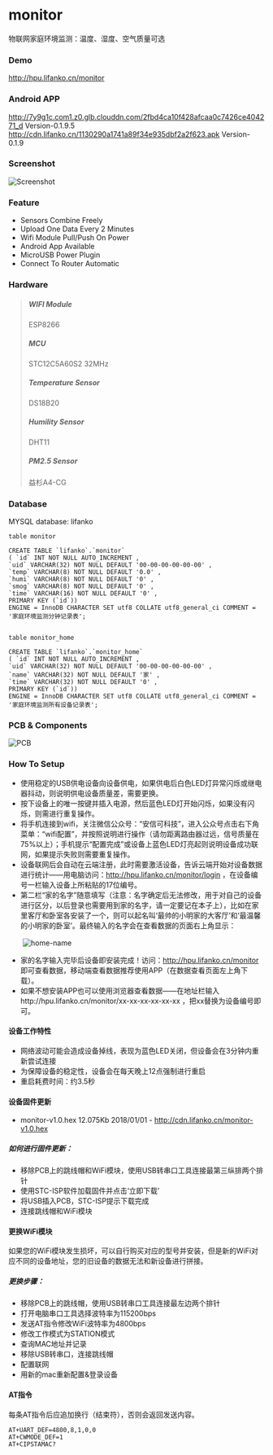 # monitor
物联网家庭环境监测：温度、湿度、空气质量可选

### Demo
http://hpu.lifanko.cn/monitor

### Android APP

http://7y9g1c.com1.z0.glb.clouddn.com/2fbd4ca10f428afcaa0c7426ce404271_d Version-0.1.9.5
http://cdn.lifanko.cn/1130290a1741a89f34e935dbf2a2f623.apk Version-0.1.9

### Screenshot
![Screenshot](https://github.com/lifankohome/IOT-Monitor/blob/master/screenshot.png?raw=true)

### Feature
 + Sensors Combine Freely
 + Upload One Data Every 2 Minutes
 + Wifi Module Pull/Push On Power
 + Android App Available
 + MicroUSB Power Plugin
 + Connect To Router Automatic

### Hardware
 > ##### WIFI Module
 > ESP8266
 > ##### MCU
 > STC12C5A60S2 32MHz
 > ##### Temperature Sensor
 > DS18B20
 > ##### Humility Sensor
 > DHT11
 > ##### PM2.5 Sensor
 > 益杉A4-CG

### Database
MYSQL database: lifanko

```
table monitor

CREATE TABLE `lifanko`.`monitor`
( `id` INT NOT NULL AUTO_INCREMENT ,
`uid` VARCHAR(32) NOT NULL DEFAULT '00-00-00-00-00-00' ,
`temp` VARCHAR(8) NOT NULL DEFAULT '0.0' ,
`humi` VARCHAR(8) NOT NULL DEFAULT '0' ,
`smog` VARCHAR(8) NOT NULL DEFAULT '0' ,
`time` VARCHAR(16) NOT NULL DEFAULT '0' ,
PRIMARY KEY (`id`))
ENGINE = InnoDB CHARACTER SET utf8 COLLATE utf8_general_ci COMMENT = '家庭环境监测分钟记录表';


table monitor_home

CREATE TABLE `lifanko`.`monitor_home`
( `id` INT NOT NULL AUTO_INCREMENT ,
`uid` VARCHAR(32) NOT NULL DEFAULT '00-00-00-00-00-00' ,
`name` VARCHAR(32) NOT NULL DEFAULT '家' ,
`time` VARCHAR(32) NOT NULL DEFAULT '0' ,
PRIMARY KEY (`id`))
ENGINE = InnoDB CHARACTER SET utf8 COLLATE utf8_general_ci COMMENT = '家庭环境监测所有设备记录表';
```

### PCB & Components
![PCB](http://hpu.lifanko.cn/static/monitor/pcb.png)

### How To Setup
 + 使用稳定的USB供电设备向设备供电，如果供电后白色LED灯异常闪烁或继电器抖动，则说明供电设备质量差，需要更换。
 + 按下设备上的唯一按键并插入电源，然后蓝色LED灯开始闪烁，如果没有闪烁，则需进行重复操作。
 + 将手机连接到wifi，关注微信公众号：“安信可科技”，进入公众号点击右下角菜单：“wifi配置”，并按照说明进行操作（请勿距离路由器过远，信号质量在75%以上）；手机提示“配置完成”或设备上蓝色LED灯亮起则说明设备成功联网，如果提示失败则需要重复操作。
 + 设备联网后会自动在云端注册，此时需要激活设备，告诉云端开始对设备数据进行统计——用电脑访问：http://hpu.lifanko.cn/monitor/login ，在设备编号一栏输入设备上所粘贴的17位编号。
 + 第二栏“家的名字”随意填写（注意：名字确定后无法修改，用于对自己的设备进行区分，以后登录也需要用到家的名字，请一定要记在本子上），比如在家里客厅和卧室各安装了一个，则可以起名叫‘最帅的小明家的大客厅’和‘最温馨的小明家的卧室’。最终输入的名字会在查看数据的页面右上角显示：

　　![home-name](http://hpu.lifanko.cn/static/monitor/home-name.jpg)

 + 家的名字输入完毕后设备即安装完成！访问：http://hpu.lifanko.cn/monitor 即可查看数据，移动端查看数据推荐使用APP（在数据查看页面左上角下载）。
 + 如果不想安装APP也可以使用浏览器查看数据——在地址栏输入http://hpu.lifanko.cn/monitor/xx-xx-xx-xx-xx-xx ，把xx替换为设备编号即可。

#### 设备工作特性
 + 网络波动可能会造成设备掉线，表现为蓝色LED关闭，但设备会在3分钟内重新尝试连接
 + 为保障设备的稳定性，设备会在每天晚上12点强制进行重启
 + 重启耗费时间：约3.5秒
 
#### 设备固件更新
 + monitor-v1.0.hex 12.075Kb 2018/01/01 - http://cdn.lifanko.cn/monitor-v1.0.hex
##### 如何进行固件更新：
 + 移除PCB上的跳线帽和WiFi模块，使用USB转串口工具连接最第三纵排两个排针
 + 使用STC-ISP软件加载固件并点击‘立即下载’
 + 将USB插入PCB，STC-ISP提示下载完成
 + 连接跳线帽和WiFi模块

#### 更换WiFi模块
如果您的WiFi模块发生损坏，可以自行购买对应的型号并安装，但是新的WiFi对应不同的设备地址，您的旧设备的数据无法和新设备进行拼接。
##### 更换步骤：
 + 移除PCB上的跳线帽，使用USB转串口工具连接最左边两个排针
 + 打开电脑串口工具选择波特率为115200bps
 + 发送AT指令修改WiFi波特率为4800bps
 + 修改工作模式为STATION模式
 + 查询MAC地址并记录
 + 移除USB转串口，连接跳线帽
 + 配置联网
 + 用新的mac重新配置&登录设备
 
#### AT指令
每条AT指令后应追加换行（结束符），否则会返回发送内容。

```
AT+UART_DEF=4800,8,1,0,0
AT+CWMODE_DEF=1
AT+CIPSTAMAC?
```
